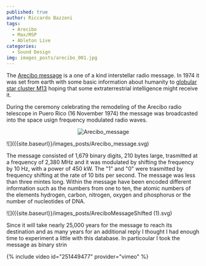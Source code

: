 ```yaml
---
published: true
author: Riccardo Bazzoni
tags:
  - Arecibo
  - Max/MSP
  - Ableton Live
categories:
  - Sound Design
img: images_posts/arecibo_001.jpg
---
```


The [Arecibo message](https://en.wikipedia.org/wiki/Arecibo_message) is a one of a kind interstellar radio message. In 1974 it was set from earth with some basic information about humanity to [globular star cluster M13](https://en.wikipedia.org/wiki/Messier_13) hoping that some extraterrestrial intelligence might receive it.

During the ceremony celebrating the remodeling of the Arecibo radio telescope in Puero Rico (16 November 1974) the message was broadcasted into the space usign frequency modulated radio waves.

<p style="text-align:center;"><img src="Arecibo_message.svg" alt="Arecibo_message"></p>
![]({{site.baseurl}}/images_posts/Arecibo_message.svg)


The message consisted of 1,679 binary digits, 210 bytes large, trasmitted at a frequency of 2,380 MHz and it was modulated by shifting the frequency by 10 Hz, with a power of 450 kW. The "1" and "0" were trasmitted by frequency shifting at the rate of 10 bits per second. The message was less than three mintes long.
Within the message have been encoded different information such as the numbers from one to ten, the atomic numbers of the elements hydrogen, carbon, nitrogen, oxygen and phosphorus or the number of nucleotides of DNA.

![]({{site.baseurl}}/images_posts/AreciboMessageShifted (1).svg)

Since it will take nearly 25,000 years for the message to reach its destination and as many years for an additional reply I thought I had enough time to experiment a little with this database. 
In particoular I took the message as binary strin



{% include video id="251449477" provider="vimeo" %}
